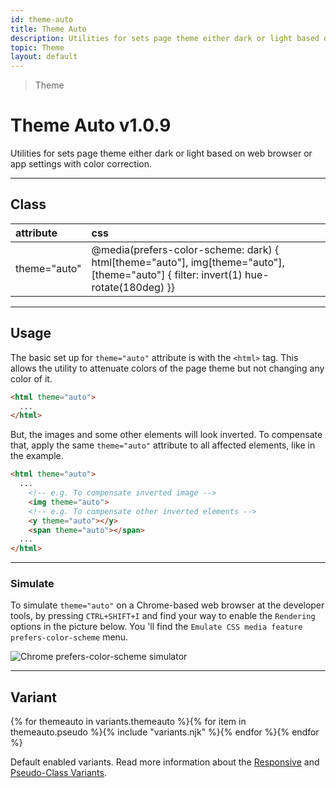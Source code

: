 ```yaml
---
id: theme-auto
title: Theme Auto
description: Utilities for sets page theme either dark or light based on web browser or app settings.
topic: Theme
layout: default
---
```


> Theme

# Theme Auto <span class="ml-1 px-2 py-1 text-sm text-gray-600 (dark)text-charcoal-100 bg-gray-300 (dark)bg-gray-600">v1.0.9</span>

Utilities for sets page theme either dark or light based on web browser or app settings with color correction.

---

## Class

| <span class="px-3 py-1 text-white (dark)text-charcoal-100 bg-charcoal-100 (dark)bg-gray-600 rounded-full">attribute</span> | <span class="px-3 py-1 text-white (dark)text-charcoal-100 bg-charcoal-100 (dark)bg-gray-600 rounded-full">css</span> |
|:--|:--|
| theme="auto" | @media(prefers-color-scheme: dark) { html[theme="auto"], img[theme="auto"], [theme="auto"] { filter: invert(1) hue-rotate(180deg) }} |

---

## Usage

The basic set up for `theme="auto"` attribute is with the `<html>` tag. This allows the utility to attenuate colors of the page theme but not changing any color of it.

```html
<html theme="auto">
  ...
</html>
```

But, the images and some other elements will look inverted. To compensate that, apply the same `theme="auto"` attribute to all affected elements, like in the example.

```html
<html theme="auto">
  ...
    <!-- e.g. To compensate inverted image -->
    <img theme="auto">
    <!-- e.g. To compensate other inverted elements -->
    <y theme="auto"></y>
    <span theme="auto"></span>
  ...
</html>
```

---

### Simulate

To simulate `theme="auto"` on a Chrome-based web browser at the developer tools, by pressing `CTRL+SHIFT+I` and find your way to enable the `Rendering` options in the picture below. You 'll find the `Emulate CSS media feature prefers-color-scheme` menu.

<y class="mx-4 py-4">
  <img theme="auto"
       class="w-full h-full object-fit object-center rounded-lg"
       src="/images/content/simulate_theme.jpg"
       loading="lazy"
       alt="Chrome prefers-color-scheme simulator">
</y>

---

## Variant

<y class="flex flex-gap-2 flex-wrap justify-start items-center">{% for themeauto in variants.themeauto %}{% for item in themeauto.pseudo %}{% include "variants.njk" %}{% endfor %}{% endfor %}</y>

Default enabled variants. Read more information about the [Responsive](/responsive) and [Pseudo-Class Variants](/pseudo-class-variants/).

